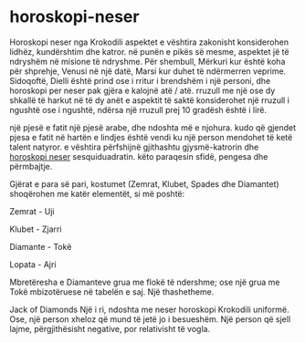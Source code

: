 # horoskopi-neser
 Horoskopi neser nga Krokodili aspektet e vështira zakonisht konsiderohen lidhëz, kundërshtim dhe katror. në punën e pikës së mesme, aspektet  jë të ndryshëm në misione të ndryshme. Për shembull, Mërkuri kur është koha për shprehje, Venusi në një datë, Marsi kur duhet të ndërmerren veprime. Sidoqoftë, Dielli është prind ose i rritur i brendshëm i një personi, dhe horoskopi per neser pak gjëra e kalojnë atë / atë. rruzull me një ose dy shkallë të harkut në të dy anët e aspektit të saktë konsiderohet një rruzull i ngushtë ose i ngushtë, ndërsa një rruzull prej 10 gradësh është i lirë.

një pjesë e fatit një pjesë arabe, dhe ndoshta më e njohura. kudo që gjendet pjesa e fatit në hartën e lindjes është vendi ku një person mendohet të ketë talent natyror.
 e vështira përfshijnë gjithashtu gjysmë-katrorin dhe <a href="https://krokodili.al/horoskop/neser/">horoskopi neser</a> sesquiduadratin. këto paraqesin sfidë, pengesa dhe përmbajtje.

Gjërat e para së pari, kostumet (Zemrat, Klubet, Spades dhe Diamantet) shoqërohen me katër elementët, si më poshtë:

 

Zemrat - Uji

Klubet - Zjarri

Diamante - Tokë

Lopata - Ajri

Mbretëresha e Diamanteve grua me flokë të ndershme; ose një grua me Tokë mbizotëruese në tabelën e saj. Një thashetheme.

Jack of Diamonds Një i ri, ndoshta me neser horoskopi Krokodili uniformë. Ose, një person xheloz që mund të jetë jo i besueshëm. Një person që sjell lajme, përgjithësisht negative, por relativisht të vogla.

 
